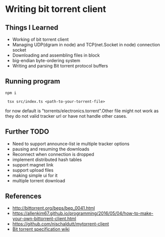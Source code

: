 # Writing bit torrent client

## Things I Learned

- Working of bit torrent client  
- Managing UDP(dgram in node) and TCP(net.Socket in node) connection socket
- Downloading and assembling files in block
- big-endian byte-ordering system
- Writing and parsing Bit torrent protocol buffers

## Running program

```
npm i
```

```
 tsx src/index.ts <path-to-your-torrent-file>
````

for now default is "torrents/electronics.torrent".Other file might not work as they do not valid tracker url or have not handle other cases.

## Further TODO

- Need to support announce-list ie multiple tracker options
- pausing and resuming the downloads
- Reconnect when connection is dropped
- implement distributed hash tables
- support magnet link
- support upload files
- making simple ui for it
- multiple torrent download

## References

- <http://bittorrent.org/beps/bep_0041.html>
- <https://allenkim67.github.io/programming/2016/05/04/how-to-make-your-own-bittorrent-client.html>
- <https://github.com/nischaldutt/mytorrent-client>
- [Bit torrent specification wiki](https://wiki.theory.org/BitTorrentSpecification#bitfield:_.3Clen.3D0001.2BX.3E.3Cid.3D5.3E.3Cbitfield.3E)
